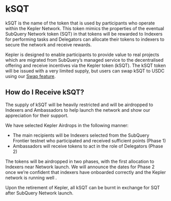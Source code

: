 # kSQT

kSQT is the name of the token that is used by participants who operate within the Kepler Network. This token mimics the properties of the eventual SubQuery Network token (SQT) in that tokens will be rewarded to Indexers for performing tasks and Delegators can allocate their tokens to indexers to secure the network and receive rewards.

Kepler is designed to enable participants to provide value to real projects which are migrated from SubQuery’s managed service to the decentralised offering and receive incentives via the Kepler token (kSQT). The kSQT token will be issued with a very limited supply, but users can swap kSQT to USDC using our [Swap feature](./swap.md).

## How do I Receive kSQT?

The supply of kSQT will be heavily restricted and will be airdropped to Indexers and Ambassadors to help launch the network and show our appreciation for their support.

We have selected Kepler Airdrops in the following manner:

- The main recipients will be Indexers selected from the SubQuery Frontier testnet who participated and received sufficient points (Phase 1)
- Ambassadors will receive tokens to act in the role of Delegators (Phase 2)

The tokens will be airdropped in two phases, with the first allocation to Indexers near Network launch. We will announce the dates for Phase 2 once we’re confident that indexers have onboarded correctly and the Kepler network is running well .

Upon the retirement of Kepler, all kSQT can be burnt in exchange for SQT after SubQuery Network launch.
